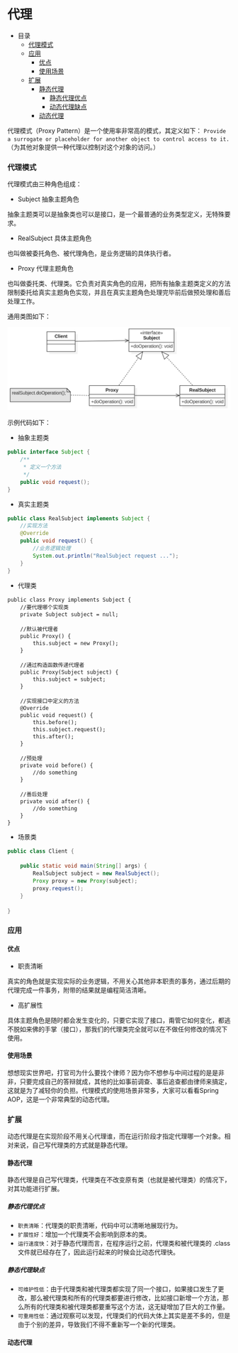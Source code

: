 # 代理

- 目录
    - [代理模式](#代理模式)
    - [应用](#应用)
        - [优点](#优点)
        - [使用场景](#使用场景)
    - [扩展](#扩展)
        - [静态代理](#静态代理)
            - [静态代理优点](#静态代理优点)
            - [动态代理缺点](#动态代理缺点)
        - [动态代理](#动态代理)
    
代理模式（Proxy Pattern）是一个使用率非常高的模式，其定义如下：
`Provide a surrogate or placeholder for another object to control access to it.`
（为其他对象提供一种代理以控制对这个对象的访问。）

### 代理模式

代理模式由三种角色组成：

- Subject 抽象主题角色

抽象主题类可以是抽象类也可以是接口，是一个最普通的业务类型定义，无特殊要求。

- RealSubject 具体主题角色

也叫做被委托角色、被代理角色，是业务逻辑的具体执行者。

- Proxy 代理主题角色

也叫做委托类、代理类。它负责对真实角色的应用，把所有抽象主题类定义的方法限制委托给真实主题角色实现，并且在真实主题角色处理完毕前后做预处理和善后处理工作。

通用类图如下：

<div align="left">
    <img src="https://github.com/lazecoding/Note/blob/main/images/pattern/代理模式通用类图.png" width="600px">
</div>

示例代码如下：

- 抽象主题类

```java
public interface Subject {
    /**
     * 定义一个方法
     */
    public void request();
}
```

- 真实主题类

```java
public class RealSubject implements Subject {
    //实现方法
    @Override
    public void request() {
        //业务逻辑处理
        System.out.println("RealSubject request ...");
    }
}
```

- 代理类

```
public class Proxy implements Subject {
    //要代理哪个实现类
    private Subject subject = null;

    //默认被代理者
    public Proxy() {
        this.subject = new Proxy();
    }

    //通过构造函数传递代理者
    public Proxy(Subject subject) {
        this.subject = subject;
    }

    //实现接口中定义的方法
    @Override
    public void request() {
        this.before();
        this.subject.request();
        this.after();
    }

    //预处理
    private void before() {
        //do something
    }

    //善后处理
    private void after() {
        //do something
    }
}
```

- 场景类

```java
public class Client {

    public static void main(String[] args) {
        RealSubject subject = new RealSubject();
        Proxy proxy = new Proxy(subject);
        proxy.request();
    }
    
}
```

### 应用

#### 优点

- 职责清晰

真实的角色就是实现实际的业务逻辑，不用关心其他非本职责的事务，通过后期的代理完成一件事务，附带的结果就是编程简洁清晰。

- 高扩展性

具体主题角色是随时都会发生变化的，只要它实现了接口，甭管它如何变化，都逃不脱如来佛的手掌（接口），那我们的代理类完全就可以在不做任何修改的情况下使用。

#### 使用场景

想想现实世界吧，打官司为什么要找个律师？因为你不想参与中间过程的是是非非，只要完成自己的答辩就成，其他的比如事前调查、事后追查都由律师来搞定，这就是为了减轻你的负担。代理模式的使用场景非常多，大家可以看看Spring AOP，这是一个非常典型的动态代理。

### 扩展

动态代理是在实现阶段不用关心代理谁，而在运行阶段才指定代理哪一个对象。相对来说，自己写代理类的方式就是静态代理。

#### 静态代理

静态代理是自己写代理类，代理类在不改变原有类（也就是被代理类）的情况下，对其功能进行扩展。

##### 静态代理优点

- `职责清晰`：代理类的职责清晰，代码中可以清晰地展现行为。
- `扩展性好`：增加一个代理类不会影响到原本的类。
- `运行速度快`：对于静态代理而言，在程序运行之前，代理类和被代理类的 .class 文件就已经存在了，因此运行起来的时候会比动态代理快。

##### 静态代理缺点

- `可维护性低`：由于代理类和被代理类都实现了同一个接口，如果接口发生了更改，那么被代理类和所有的代理类都要进行修改，比如接口新增一个方法，那么所有的代理类和被代理类都要重写这个方法，这无疑增加了巨大的工作量。
- `可重用性低`：通过观察可以发现，代理类们的代码大体上其实是差不多的，但是由于个别的差异，导致我们不得不重新写一个新的代理类。

#### 动态代理